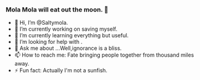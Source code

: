 ### Mola Mola will eat out the moon.  :dizzy:

<!--
**Saltymola/Saltymola** is a ✨ _special_ ✨ repository because its `README.md` (this file) appears on your GitHub profile.

Here are some ideas to get you started:
-->
- 👋 Hi, I’m @Saltymola.
- 🔭 I’m currently working on saving myself.
- 🌱 I’m currently learning everything but useful. 
- 🤔 I’m looking for help with .
- 💬 Ask me about ...Well,ignorance is a bliss.
- 📫 How to reach me: Fate bringing people together from thousand miles away.
- ⚡ Fun fact: Actually I'm not a sunfish.
